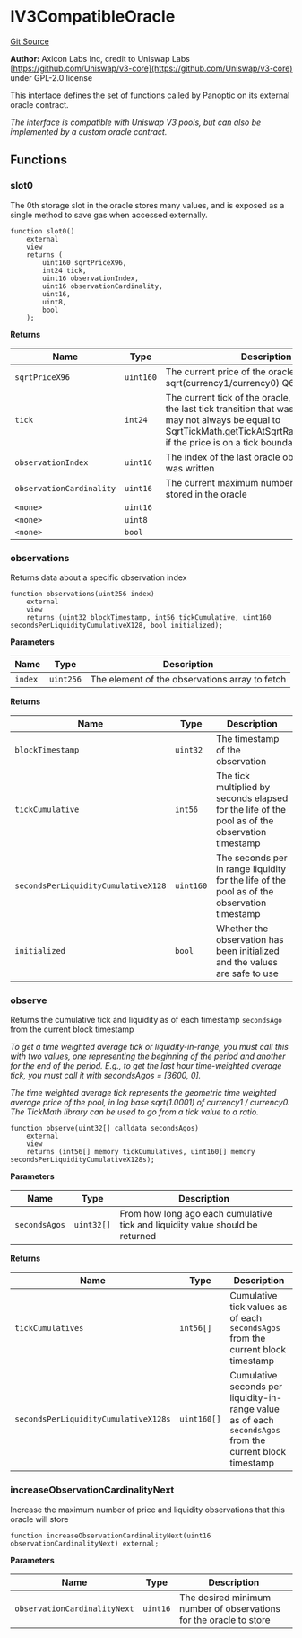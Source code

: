 # IV3CompatibleOracle
[Git Source](https://github.com/panoptic-labs/panoptic-v1-core/blob/v1.1.x/contracts/interfaces/IV3CompatibleOracle.sol)

**Author:**
Axicon Labs Inc, credit to Uniswap Labs [https://github.com/Uniswap/v3-core](https://github.com/Uniswap/v3-core) under GPL-2.0 license

This interface defines the set of functions called by Panoptic on its external oracle contract.

*The interface is compatible with Uniswap V3 pools, but can also be implemented by a custom oracle contract.*


## Functions
### slot0

The 0th storage slot in the oracle stores many values, and is exposed as a single method to save gas
when accessed externally.


```solidity
function slot0()
    external
    view
    returns (
        uint160 sqrtPriceX96,
        int24 tick,
        uint16 observationIndex,
        uint16 observationCardinality,
        uint16,
        uint8,
        bool
    );
```
**Returns**

|Name|Type|Description|
|----|----|-----------|
|`sqrtPriceX96`|`uint160`|The current price of the oracle as a sqrt(currency1/currency0) Q64.96 value|
|`tick`|`int24`|The current tick of the oracle, i.e. according to the last tick transition that was run. This value may not always be equal to SqrtTickMath.getTickAtSqrtRatio(sqrtPriceX96) if the price is on a tick boundary|
|`observationIndex`|`uint16`|The index of the last oracle observation that was written|
|`observationCardinality`|`uint16`|The current maximum number of observations stored in the oracle|
|`<none>`|`uint16`||
|`<none>`|`uint8`||
|`<none>`|`bool`||


### observations

Returns data about a specific observation index


```solidity
function observations(uint256 index)
    external
    view
    returns (uint32 blockTimestamp, int56 tickCumulative, uint160 secondsPerLiquidityCumulativeX128, bool initialized);
```
**Parameters**

|Name|Type|Description|
|----|----|-----------|
|`index`|`uint256`|The element of the observations array to fetch|

**Returns**

|Name|Type|Description|
|----|----|-----------|
|`blockTimestamp`|`uint32`|The timestamp of the observation|
|`tickCumulative`|`int56`|The tick multiplied by seconds elapsed for the life of the pool as of the observation timestamp|
|`secondsPerLiquidityCumulativeX128`|`uint160`|The seconds per in range liquidity for the life of the pool as of the observation timestamp|
|`initialized`|`bool`|Whether the observation has been initialized and the values are safe to use|


### observe

Returns the cumulative tick and liquidity as of each timestamp `secondsAgo` from the current block timestamp

*To get a time weighted average tick or liquidity-in-range, you must call this with two values, one representing
the beginning of the period and another for the end of the period. E.g., to get the last hour time-weighted average tick,
you must call it with secondsAgos = [3600, 0].*

*The time weighted average tick represents the geometric time weighted average price of the pool, in
log base sqrt(1.0001) of currency1 / currency0. The TickMath library can be used to go from a tick value to a ratio.*


```solidity
function observe(uint32[] calldata secondsAgos)
    external
    view
    returns (int56[] memory tickCumulatives, uint160[] memory secondsPerLiquidityCumulativeX128s);
```
**Parameters**

|Name|Type|Description|
|----|----|-----------|
|`secondsAgos`|`uint32[]`|From how long ago each cumulative tick and liquidity value should be returned|

**Returns**

|Name|Type|Description|
|----|----|-----------|
|`tickCumulatives`|`int56[]`|Cumulative tick values as of each `secondsAgos` from the current block timestamp|
|`secondsPerLiquidityCumulativeX128s`|`uint160[]`|Cumulative seconds per liquidity-in-range value as of each `secondsAgos` from the current block timestamp|


### increaseObservationCardinalityNext

Increase the maximum number of price and liquidity observations that this oracle will store


```solidity
function increaseObservationCardinalityNext(uint16 observationCardinalityNext) external;
```
**Parameters**

|Name|Type|Description|
|----|----|-----------|
|`observationCardinalityNext`|`uint16`|The desired minimum number of observations for the oracle to store|


